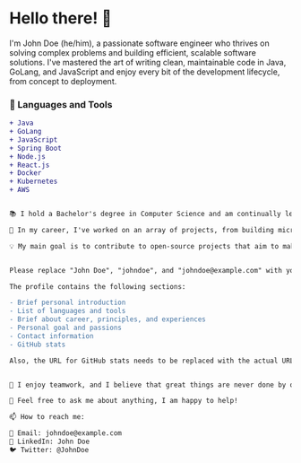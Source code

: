 # Hello there! 👋 

I'm John Doe (he/him), a passionate software engineer who thrives on solving complex problems and building efficient, scalable software solutions. I've mastered the art of writing clean, maintainable code in Java, GoLang, and JavaScript and enjoy every bit of the development lifecycle, from concept to deployment.

### 🔭 Languages and Tools

```diff
+ Java
+ GoLang
+ JavaScript
+ Spring Boot
+ Node.js
+ React.js
+ Docker
+ Kubernetes
+ AWS


📚 I hold a Bachelor's degree in Computer Science and am continually learning and experimenting with new technologies. My principle is that a day without learning something new is a day wasted.

🚀 In my career, I've worked on an array of projects, from building microservices architecture, designing REST APIs, and deploying applications on cloud platforms to creating stunning and responsive UI with JavaScript and its frameworks. I always strive to write optimal code and believe that every task is an opportunity to do something exceptional.

💡 My main goal is to contribute to open-source projects that aim to make a significant impact on society and help newcomers on their journey in the tech world.


Please replace "John Doe", "johndoe", and "johndoe@example.com" with your real name, username, and email, respectively.

The profile contains the following sections:

- Brief personal introduction
- List of languages and tools
- Brief about career, principles, and experiences
- Personal goal and passions
- Contact information
- GitHub stats

Also, the URL for GitHub stats needs to be replaced with the actual URL that provides the stats for the desired GitHub user. The theme can also be changed according to preference.


👥 I enjoy teamwork, and I believe that great things are never done by one person, they're done by a team of people.

💬 Feel free to ask me about anything, I am happy to help!

📫 How to reach me:

📧 Email: johndoe@example.com
💼 LinkedIn: John Doe
🐦 Twitter: @JohnDoe

